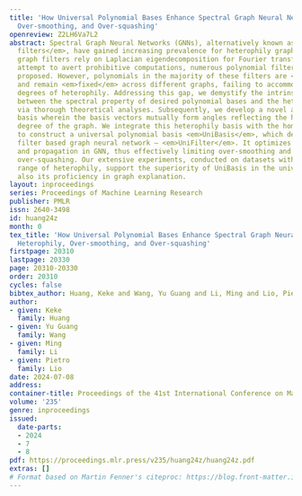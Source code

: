 ```yaml
---
title: 'How Universal Polynomial Bases Enhance Spectral Graph Neural Networks: Heterophily,
  Over-smoothing, and Over-squashing'
openreview: Z2LH6Va7L2
abstract: Spectral Graph Neural Networks (GNNs), alternatively known as <em>graph
  filters</em>, have gained increasing prevalence for heterophily graphs. Optimal
  graph filters rely on Laplacian eigendecomposition for Fourier transform. In an
  attempt to avert prohibitive computations, numerous polynomial filters have been
  proposed. However, polynomials in the majority of these filters are <em>predefined</em>
  and remain <em>fixed</em> across different graphs, failing to accommodate the varying
  degrees of heterophily. Addressing this gap, we demystify the intrinsic correlation
  between the spectral property of desired polynomial bases and the heterophily degrees
  via thorough theoretical analyses. Subsequently, we develop a novel adaptive heterophily
  basis wherein the basis vectors mutually form angles reflecting the heterophily
  degree of the graph. We integrate this heterophily basis with the homophily basis
  to construct a universal polynomial basis <em>UniBasis</em>, which devises a polynomial
  filter based graph neural network – <em>UniFilter</em>. It optimizes the convolution
  and propagation in GNN, thus effectively limiting over-smoothing and alleviating
  over-squashing. Our extensive experiments, conducted on datasets with a diverse
  range of heterophily, support the superiority of UniBasis in the universality but
  also its proficiency in graph explanation.
layout: inproceedings
series: Proceedings of Machine Learning Research
publisher: PMLR
issn: 2640-3498
id: huang24z
month: 0
tex_title: 'How Universal Polynomial Bases Enhance Spectral Graph Neural Networks:
  Heterophily, Over-smoothing, and Over-squashing'
firstpage: 20310
lastpage: 20330
page: 20310-20330
order: 20310
cycles: false
bibtex_author: Huang, Keke and Wang, Yu Guang and Li, Ming and Lio, Pietro
author:
- given: Keke
  family: Huang
- given: Yu Guang
  family: Wang
- given: Ming
  family: Li
- given: Pietro
  family: Lio
date: 2024-07-08
address:
container-title: Proceedings of the 41st International Conference on Machine Learning
volume: '235'
genre: inproceedings
issued:
  date-parts:
  - 2024
  - 7
  - 8
pdf: https://proceedings.mlr.press/v235/huang24z/huang24z.pdf
extras: []
# Format based on Martin Fenner's citeproc: https://blog.front-matter.io/posts/citeproc-yaml-for-bibliographies/
---
```

